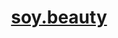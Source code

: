 <div align="center">
    <a href="https://soy.beauty"><h1 align="center">soy.beauty</h1></a>
</div>
